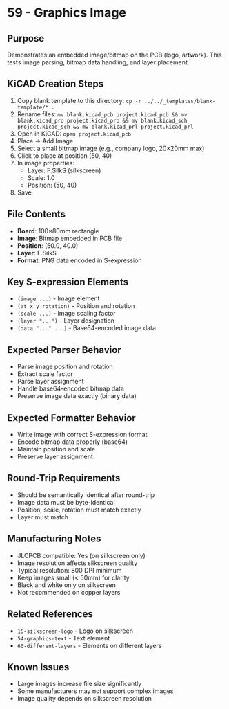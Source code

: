 # 59 - Graphics Image

## Purpose
Demonstrates an embedded image/bitmap on the PCB (logo, artwork). This tests image parsing, bitmap data handling, and layer placement.

## KiCAD Creation Steps
1. Copy blank template to this directory: `cp -r ../../_templates/blank-template/* .`
2. Rename files: `mv blank.kicad_pcb project.kicad_pcb && mv blank.kicad_pro project.kicad_pro && mv blank.kicad_sch project.kicad_sch && mv blank.kicad_prl project.kicad_prl`
3. Open in KiCAD: `open project.kicad_pcb`
4. Place → Add Image
5. Select a small bitmap image (e.g., company logo, 20×20mm max)
6. Click to place at position (50, 40)
7. In image properties:
   - Layer: F.SilkS (silkscreen)
   - Scale: 1.0
   - Position: (50, 40)
8. Save

## File Contents
- **Board**: 100×80mm rectangle
- **Image**: Bitmap embedded in PCB file
- **Position**: (50.0, 40.0)
- **Layer**: F.SilkS
- **Format**: PNG data encoded in S-expression

## Key S-expression Elements
- `(image ...)` - Image element
- `(at x y rotation)` - Position and rotation
- `(scale ...)` - Image scaling factor
- `(layer "...")` - Layer designation
- `(data "..." ...)` - Base64-encoded image data

## Expected Parser Behavior
- Parse image position and rotation
- Extract scale factor
- Parse layer assignment
- Handle base64-encoded bitmap data
- Preserve image data exactly (binary data)

## Expected Formatter Behavior
- Write image with correct S-expression format
- Encode bitmap data properly (base64)
- Maintain position and scale
- Preserve layer assignment

## Round-Trip Requirements
- Should be semantically identical after round-trip
- Image data must be byte-identical
- Position, scale, rotation must match exactly
- Layer must match

## Manufacturing Notes
- JLCPCB compatible: Yes (on silkscreen only)
- Image resolution affects silkscreen quality
- Typical resolution: 800 DPI minimum
- Keep images small (< 50mm) for clarity
- Black and white only on silkscreen
- Not recommended on copper layers

## Related References
- `15-silkscreen-logo` - Logo on silkscreen
- `54-graphics-text` - Text element
- `60-different-layers` - Elements on different layers

## Known Issues
- Large images increase file size significantly
- Some manufacturers may not support complex images
- Image quality depends on silkscreen resolution
